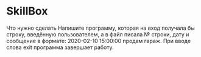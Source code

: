 # SkillBox
Что нужно сделать
Напишите программу, которая на вход получала бы строку, введённую пользователем, а в файл писала № строки, дату и сообщение в формате:
2020-02-10 15:00:00 продам гараж.
При вводе слова exit программа завершает работу.

